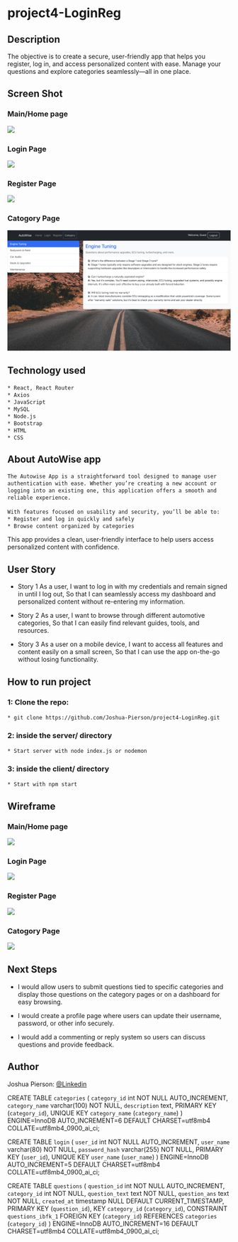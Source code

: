 # project4-LoginReg

## Description
The objective is to create a secure, user-friendly app that helps you register, log in, and access personalized content with ease. Manage your questions and explore categories seamlessly—all in one place.


## Screen Shot

### Main/Home page 
<img src="./client/Images/HomePage.png">

### Login Page
<img src="./client/Images/LoginPage.png">

### Register Page
<img src="./client/Images/RegisterPage.png">

### Catogory Page
<img src="./client/Images/CategoryPage.png">


## Technology used
    * React, React Router
    * Axios
    * JavaScript
    * MySQL
    * Node.js
    * Bootstrap
    * HTML
    * CSS


## About AutoWise app
    The Autowise App is a straightforward tool designed to manage user authentication with ease. Whether you’re creating a new account or logging into an existing one, this application offers a smooth and reliable experience.

    With features focused on usability and security, you’ll be able to:
    * Register and log in quickly and safely
    * Browse content organized by categories

This app provides a clean, user-friendly interface to help users access personalized content with confidence.


## User Story
- Story 1
   As a user, I want to log in with my credentials and remain signed in until I log out, So that I can seamlessly access my dashboard and personalized content without re-entering my information.

- Story 2
    As a user, I want to browse through different automotive categories, So that I can easily find relevant guides, tools, and resources.

- Story 3
    As a user on a mobile device, I want to access all features and content easily on a small screen, So that I can use the app on-the-go without losing functionality.
    
## How to run project

### 1: Clone the repo:
    * git clone https://github.com/Joshua-Pierson/project4-LoginReg.git


### 2: inside the server/ directory
    * Start server with node index.js or nodemon

### 3: inside the client/ directory
    * Start with npm start


## Wireframe

### Main/Home page
<img src="#">

### Login Page
<img src="#">

### Register Page
<img src="#">

### Catogory Page
<img src="#">

## Next Steps
* I would allow users to submit questions tied to specific categories and display those questions on the category pages or on a dashboard for easy browsing.

* I would create a profile page where users can update their username, password, or other info securely.
 
* I would add a commenting or reply system so users can discuss questions and provide feedback.

## Author
Joshua Pierson: <a href="https://www.linkedin.com/in/joshua-pierson726" rel="nofollow">@Linkedin</a>

CREATE TABLE `categories` (
  `category_id` int NOT NULL AUTO_INCREMENT,
  `category_name` varchar(100) NOT NULL,
  `description` text,
  PRIMARY KEY (`category_id`),
  UNIQUE KEY `category_name` (`category_name`)
) ENGINE=InnoDB AUTO_INCREMENT=6 DEFAULT CHARSET=utf8mb4 COLLATE=utf8mb4_0900_ai_ci;

CREATE TABLE `login` (
  `user_id` int NOT NULL AUTO_INCREMENT,
  `user_name` varchar(80) NOT NULL,
  `password_hash` varchar(255) NOT NULL,
  PRIMARY KEY (`user_id`),
  UNIQUE KEY `user_name` (`user_name`)
) ENGINE=InnoDB AUTO_INCREMENT=5 DEFAULT CHARSET=utf8mb4 COLLATE=utf8mb4_0900_ai_ci;

CREATE TABLE `questions` (
  `question_id` int NOT NULL AUTO_INCREMENT,
  `category_id` int NOT NULL,
  `question_text` text NOT NULL,
  `question_ans` text NOT NULL,
  `created_at` timestamp NULL DEFAULT CURRENT_TIMESTAMP,
  PRIMARY KEY (`question_id`),
  KEY `category_id` (`category_id`),
  CONSTRAINT `questions_ibfk_1` FOREIGN KEY (`category_id`) REFERENCES `categories` (`category_id`)
) ENGINE=InnoDB AUTO_INCREMENT=16 DEFAULT CHARSET=utf8mb4 COLLATE=utf8mb4_0900_ai_ci;

